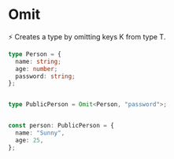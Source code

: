 # Omit

⚡️ Creates a type by omitting keys K from type T.






``` typescript 
type Person = {
  name: string;
  age: number;
  password: string;
};


type PublicPerson = Omit<Person, "password">;


const person: PublicPerson = {
  name: "Sunny",
  age: 25,
};
```
